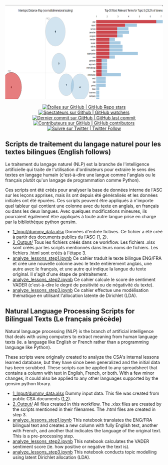 <p align="center">
    <img src="https://github.com/asc-csa/Bilingual-Text-Analysis/blob/master/2_Output/topics.PNG?raw=true" height="300">
</p>

<p align="center">
    <a href="#stars">
        <img alt="Étoiles sur GitHub | GitHub Repo stars" src="https://img.shields.io/github/stars/asc-csa/Bilingual-Text-Analysis">
    </a>
    <a href="#watchers">
        <img alt="Spectateurs sur Github | GitHub watchers" src="https://img.shields.io/github/watchers/asc-csa/Bilingual-Text-Analysis">
    </a>
    <a href="https://github.com/asc-csa/Bilingual-Text-Analysis/commits/master">
        <img alt="Dernier commit sur GitHub | GitHub last commit" src="https://img.shields.io/github/last-commit/asc-csa/Bilingual-Text-Analysis">
    </a>
    <a href="https://github.com/asc-csa/Bilingual-Text-Analysis/graphs/contributors">
        <img alt="Contributeurs sur GitHub | GitHub contributors" src="https://img.shields.io/github/contributors/asc-csa/Bilingual-Text-Analysis">
    </a>
    <a href="https://twitter.com/intent/follow?screen_name=csa_asc">
        <img alt="Suivre sur Twitter | Twitter Follow" src="https://img.shields.io/twitter/follow/csa_asc?style=social">
    </a>
</p>

## Scripts de traitement du langage naturel pour les textes bilingues (English follows)

Le traitement du langage naturel (NLP) est la branche de l'intelligence artificielle qui traite de l'utilisation d'ordinateurs pour extraire le sens des textes en langage humain (c'est-à-dire une langue comme l'anglais ou le français plutôt qu'un langage de programmation comme Python). 

Ces scripts ont été créés pour analyser la base de données interne de l'ASC sur les leçons apprises, mais ils ont depuis été généralisés et les données initiales ont été épurées. Ces scripts peuvent être appliqués à n'importe quel tableur qui contient une colonne avec du texte en anglais, en français ou dans les deux langues. Avec quelques modifications mineures, ils pourraient également être appliqués à toute autre langue prise en charge par la bibliothèque python gensim.  

- [1_Input/dummy_data.xlsx](1_Input/dummy_data.xlsx) Données d'entrée fictives. Ce fichier a été créé à partir des documents publics du l'ASC ([1](https://donnees-data.asc-csa.gc.ca/dataset/6a854752-14bb-41bc-86c9-1d20b59b79e1), [2](https://donnees-data.asc-csa.gc.ca/dataset/8b05da69-98c3-4cc9-8eee-ce6f5378dda9)).
- [2_Output/](2_Output) Tous les fichiers créés dans ce workflow. Les fichiers .xlsx sont créés par les scripts mentionnés dans leurs noms de fichiers. Les fichiers .html sont créés à l'étape 3. 
- [analyze_lessons_step1.ipynb](analyze_lessons_step1.ipynb) Ce cahier traduit le texte bilingue ENG/FRA et crée une nouvelle colonne avec le texte entièrement anglais, une autre avec le français, et une autre qui indique la langue du texte original. Il s'agit d'une étape de prétraitement. 
- [analyze_lessons_step2.ipynb](analyze_lessons_step2.ipynb) Ce cahier calcule le score de sentiment VADER (c'est-à-dire le degré de positivité ou de négativité du texte). 
- [analyze_lessons_step3.ipynb](analyze_lessons_step3.ipynb) Ce cahier effectue une modélisation thématique en utilisant l'allocation latente de Dirichlet (LDA). 


## Natural Language Processing Scripts for Bilingual Texts (Le français précède)

Natural language processing (NLP) is the branch of artificial intelligence that deals with using computers to extract meaning from human language texts (ie. a language like English or French rather than a programming language like Python). 

These scripts were originally created to analyze the CSA's internal lessons learned database, but they have since been generalized and the initial data has been scrubbed. These scripts can be applied to any spreadsheet that contains a column with text in English, French, or both. With a few minor changes, it could also be applied to any other languages supported by the gensim python library.  

- [1_Input/dummy_data.xlsx](1_Input/dummy_data.xlsx) Dummy input data. This file was created from public CSA documents ([1](https://donnees-data.asc-csa.gc.ca/dataset/6a854752-14bb-41bc-86c9-1d20b59b79e1),[2](https://donnees-data.asc-csa.gc.ca/dataset/8b05da69-98c3-4cc9-8eee-ce6f5378dda9)).
- [2_Output/](2_Output) All files created in this workflow. The .xlsx files are created by the scripts mentioned in their filenames. The .html files are created in step 3. 
- [analyze_lessons_step1.ipynb](analyze_lessons_step1.ipynb) This notebook translates the ENG/FRA bilingual text and creates a new column with fully English text, another with French, and another that indicates the language of the original text. This is a pre-processing step. 
- [analyze_lessons_step2.ipynb](analyze_lessons_step2.ipynb) This notebook calculates the VADER sentiment score (ie. how positive or negative the text is). 
- [analyze_lessons_step3.ipynb](analyze_lessons_step3.ipynb) This notebook conducts topic modelling using latent Dirichlet allocation (LDA). 
